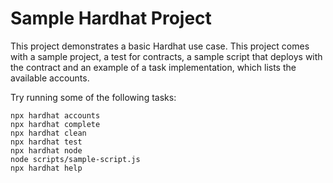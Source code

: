 # Sample Hardhat Project

This project demonstrates a basic Hardhat use case. This project comes with a sample project, a test for contracts, a sample script that deploys with the contract and an example of a task implementation, which lists the available accounts.

Try running some of the following tasks:

```shell
npx hardhat accounts
npx hardhat complete
npx hardhat clean
npx hardhat test
npx hardhat node
node scripts/sample-script.js
npx hardhat help
```